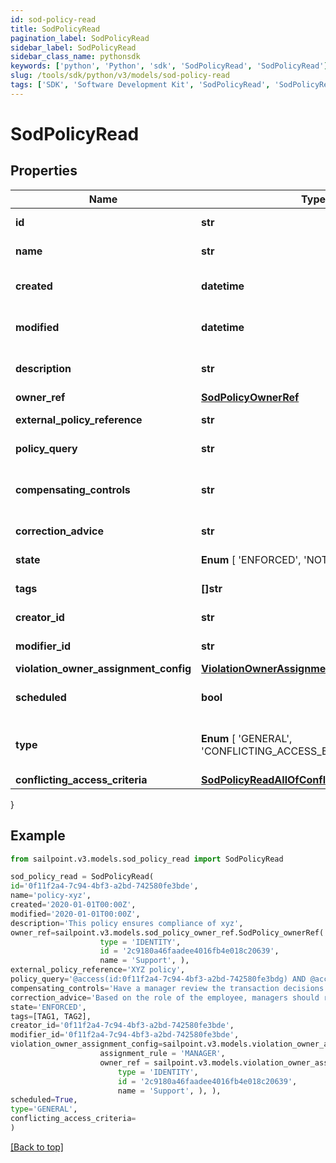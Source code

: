 ```yaml
---
id: sod-policy-read
title: SodPolicyRead
pagination_label: SodPolicyRead
sidebar_label: SodPolicyRead
sidebar_class_name: pythonsdk
keywords: ['python', 'Python', 'sdk', 'SodPolicyRead', 'SodPolicyRead'] 
slug: /tools/sdk/python/v3/models/sod-policy-read
tags: ['SDK', 'Software Development Kit', 'SodPolicyRead', 'SodPolicyRead']
---
```


# SodPolicyRead


## Properties

Name | Type | Description | Notes
------------ | ------------- | ------------- | -------------
**id** | **str** | Policy id | [optional] [readonly] 
**name** | **str** | Policy Business Name | [optional] 
**created** | **datetime** | The time when this SOD policy is created. | [optional] [readonly] 
**modified** | **datetime** | The time when this SOD policy is modified. | [optional] [readonly] 
**description** | **str** | Optional description of the SOD policy | [optional] 
**owner_ref** | [**SodPolicyOwnerRef**](sod-policy-owner-ref) |  | [optional] 
**external_policy_reference** | **str** | Optional External Policy Reference | [optional] 
**policy_query** | **str** | Search query of the SOD policy | [optional] 
**compensating_controls** | **str** | Optional compensating controls(Mitigating Controls) | [optional] 
**correction_advice** | **str** | Optional correction advice | [optional] 
**state** |  **Enum** [  'ENFORCED',    'NOT_ENFORCED' ] | whether the policy is enforced or not | [optional] 
**tags** | **[]str** | tags for this policy object | [optional] 
**creator_id** | **str** | Policy's creator ID | [optional] [readonly] 
**modifier_id** | **str** | Policy's modifier ID | [optional] [readonly] 
**violation_owner_assignment_config** | [**ViolationOwnerAssignmentConfig**](violation-owner-assignment-config) |  | [optional] 
**scheduled** | **bool** | defines whether a policy has been scheduled or not | [optional] [default to False]
**type** |  **Enum** [  'GENERAL',    'CONFLICTING_ACCESS_BASED' ] | whether a policy is query based or conflicting access based | [optional] [default to 'GENERAL']
**conflicting_access_criteria** | [**SodPolicyReadAllOfConflictingAccessCriteria**](sod-policy-read-all-of-conflicting-access-criteria) |  | [optional] 
}

## Example

```python
from sailpoint.v3.models.sod_policy_read import SodPolicyRead

sod_policy_read = SodPolicyRead(
id='0f11f2a4-7c94-4bf3-a2bd-742580fe3bde',
name='policy-xyz',
created='2020-01-01T00:00Z',
modified='2020-01-01T00:00Z',
description='This policy ensures compliance of xyz',
owner_ref=sailpoint.v3.models.sod_policy_owner_ref.SodPolicy_ownerRef(
                    type = 'IDENTITY', 
                    id = '2c9180a46faadee4016fb4e018c20639', 
                    name = 'Support', ),
external_policy_reference='XYZ policy',
policy_query='@access(id:0f11f2a4-7c94-4bf3-a2bd-742580fe3bdg) AND @access(id:0f11f2a4-7c94-4bf3-a2bd-742580fe3bdf)',
compensating_controls='Have a manager review the transaction decisions for their "out of compliance" employee',
correction_advice='Based on the role of the employee, managers should remove access that is not required for their job function.',
state='ENFORCED',
tags=[TAG1, TAG2],
creator_id='0f11f2a4-7c94-4bf3-a2bd-742580fe3bde',
modifier_id='0f11f2a4-7c94-4bf3-a2bd-742580fe3bde',
violation_owner_assignment_config=sailpoint.v3.models.violation_owner_assignment_config.Violation Owner Assignment Config(
                    assignment_rule = 'MANAGER', 
                    owner_ref = sailpoint.v3.models.violation_owner_assignment_config_owner_ref.ViolationOwnerAssignmentConfig_ownerRef(
                        type = 'IDENTITY', 
                        id = '2c9180a46faadee4016fb4e018c20639', 
                        name = 'Support', ), ),
scheduled=True,
type='GENERAL',
conflicting_access_criteria=
)

```
[[Back to top]](#) 

